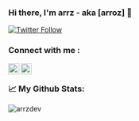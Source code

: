 ### Hi there, I'm arrz - aka [arroz] 👋  

[![Twitter Follow](https://img.shields.io/twitter/follow/arrztk?color=1DA1F2&logo=twitter&style=for-the-badge)](https://twitter.com/intent/follow?screen_name=arrztk)

### Connect with me :

[<img align="left" alt="arrztk | Twitter" width="22px" src="https://www.svgrepo.com/show/13677/twitter.svg" />][twitter]
[<img align="left" alt="arrz.t | Instagram" width="22px" src="https://www.svgrepo.com/show/13639/instagram.svg" />][instagram]


[twitter]: https://twitter.com/arrztk
[instagram]: https://www.instagram.com/arrz.t

</br>


### 📈  My Github Stats:

<img src="https://github-readme-stats.vercel.app/api?username=arrzdev&show_icons=true&theme=gotham" alt="arrzdev" />


<br/>
